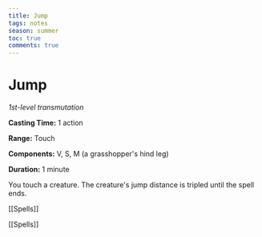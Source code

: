 ---title: Jumptags: notesseason: summertoc: truecomments: true---
# Jump

*1st-level transmutation*

**Casting Time:** 1 action

**Range:** Touch

**Components:** V, S, M (a grasshopper's hind leg)

**Duration:** 1 minute

You touch a creature. The creature's jump distance is tripled until the spell ends.



[[Spells]]

[[Spells]]
